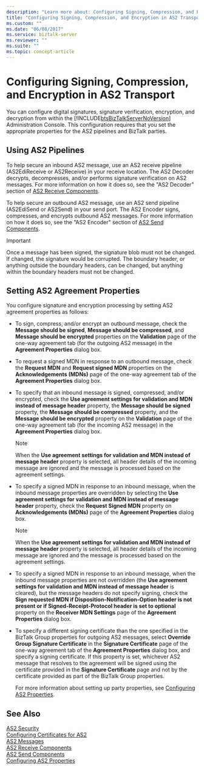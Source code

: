 ```yaml
---
description: "Learn more about: Configuring Signing, Compression, and Encryption in AS2 Transport"
title: "Configuring Signing, Compression, and Encryption in AS2 Transport"
ms.custom: ""
ms.date: "06/08/2017"
ms.service: biztalk-server
ms.reviewer: ""
ms.suite: ""
ms.topic: concept-article
---
```

# Configuring Signing, Compression, and Encryption in AS2 Transport
You can configure digital signatures, signature verification, encryption, and decryption from within the [!INCLUDE[btsBizTalkServerNoVersion](../includes/btsbiztalkservernoversion-md.md)] Administration Console. This configuration requires that you set the appropriate properties for the AS2 pipelines and BizTalk parties.  
  
## Using AS2 Pipelines  
 To help secure an inbound AS2 message, use an AS2 receive pipeline (AS2EdiReceive or AS2Receive) in your receive location. The AS2 Decoder decrypts, decompresses, and/or performs signature verification on AS2 messages. For more information on how it does so, see the "AS2 Decoder" section of [AS2 Receive Components](../core/as2-receive-components.md).  
  
 To help secure an outbound AS2 message, use an AS2 send pipeline (AS2EdiSend or AS2Send) in your send port. The AS2 Encoder signs, compresses, and encrypts outbound AS2 messages. For more information on how it does so, see the "AS2 Encoder" section of [AS2 Send Components](../core/as2-send-components.md).  
  
> [!IMPORTANT]
>  Once a message has been signed, the signature blob must not be changed. If changed, the signature would be corrupted. The boundary header, or anything outside the boundary headers, can be changed, but anything within the boundary headers must not be changed.  
  
## Setting AS2 Agreement Properties  
 You configure signature and encryption processing by setting AS2 agreement properties as follows:  
  
- To sign, compress, and/or encrypt an outbound message, check the **Message should be signed**, **Message should be compressed**, and **Message should be encrypted** properties on the **Validation** page of the one-way agreement tab (for the outgoing AS2 message) in the **Agreement Properties** dialog box.  
  
- To request a signed MDN in response to an outbound message, check the **Request MDN** and **Request signed MDN** properties on the **Acknowledgements (MDNs)** page of the one-way agreement tab of the **Agreement Properties** dialog box.  
  
- To specify that an inbound message is signed, compressed, and/or encrypted, check the **Use agreement settings for validation and MDN instead of message header** property, the **Message should be signed** property, the **Message should be compressed** property, and the **Message should be encrypted** property on the **Validation** page of the one-way agreement tab (for the incoming AS2 message) in the **Agreement Properties** dialog box.  
  
  > [!NOTE]
  >  When the **Use agreement settings for validation and MDN instead of message header** property is selected, all header details of the incoming message are ignored and the message is processed based on the agreement settings.  
  
- To specify a signed MDN in response to an inbound message, when the inbound message properties are overridden by selecting the **Use agreement settings for validation and MDN instead of message header** property, check the **Request Signed MDN** property on **Acknowledgements (MDNs)** page of the **Agreement Properties** dialog box.  
  
  > [!NOTE]
  >  When the **Use agreement settings for validation and MDN instead of message header** property is selected, all header details of the incoming message are ignored and the message is processed based on the agreement settings.  
  
- To specify a signed MDN in response to an inbound message, when the inbound message properties are not overridden (the **Use agreement settings for validation and MDN instead of message header** is cleared), but the message headers do not specify signing, check the **Sign requested MDN if Disposition-Notification-Option header is not present or if Signed-Receipt-Protocol header is set to optional** property on the **Receiver MDN Settings** page of the **Agreement Properties** dialog box.  
  
- To specify a different signing certificate than the one specified in the BizTalk Group properties for outgoing AS2 messages, select **Override Group Signature Certificate** in the **Signature Certificate** page of the one-way agreement tab of the **Agreement Properties** dialog box, and specify a signing certificate. If this property is set, whichever AS2 message that resolves to the agreement will be signed using the certificate provided in the **Signature Certificate** page and not by the certificate provided as part of the BizTalk Group properties.  
  
  For more information about setting up party properties, see [Configuring AS2 Properties](../core/configuring-as2-properties.md).  
  
## See Also  
 [AS2 Security](../core/as2-security.md)   
 [Configuring Certificates for AS2](../core/configuring-certificates-for-as2.md)   
 [AS2 Messages](../core/as2-messages.md)   
 [AS2 Receive Components](../core/as2-receive-components.md)   
 [AS2 Send Components](../core/as2-send-components.md)   
 [Configuring AS2 Properties](../core/configuring-as2-properties.md)
